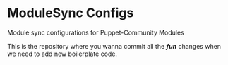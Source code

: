 ModuleSync Configs
==================

Module sync configurations for Puppet-Community Modules

This is the repository where you wanna commit all the ***fun*** changes when we
need to add new boilerplate code.
